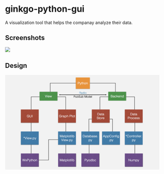 # ginkgo-python-gui
A visualization tool that helps the companay analyze their data.

## Screenshots

![](/Users/koc/Prorgamming/ginkgo-python-gui/screenshots/screenshots.png)

## Design

![design](screenshots/design.png)